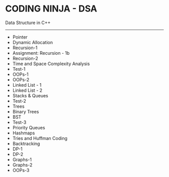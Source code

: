 # CODING NINJA - DSA


Data Structure in C++
***********************

* Pointer
* Dynamic Allocation
* Recursion-1
* Assignment: Recursion - 1b
* Recursion-2
* Time and Space Complexity Analysis
* Test-1
* OOPs-1
* OOPs-2
* Linked List - 1
* Linked List - 2
* Stacks & Queues
* Test-2
* Trees
* Binary Trees
* BST
* Test-3
* Priority Queues
* Hashmaps
* Tries and Huffman Coding
* Backtracking
* DP-1
* DP-2
* Graphs-1
* Graphs-2
* OOPs-3
